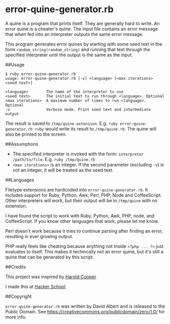 error-quine-generator.rb
========================

A quine is a program that prints itself. They are generally hard to write. An error quine is a cheater's quine. The input file contains an error message that when fed into an interpreter outputs the same error message.

This program generates error quines by starting with some seed text in the form `random_string(random_string)` and running that text through the specified interpreter until the output is the same as the input.

##Usage

    $ ruby error-quine-generator.rb
    usage: error-quine-generator.rb [-v] <language> [<max iterations> <seed text>]

    <language>        The name of the interpreter to use
    <seed text>       The initial text to run through <language>. Optional
    <max iterations>  A maximum number of times to run <language>. Optional
    -v                Verbose mode. Print seed text and intermediate output

The result is saved to `/tmp/quine.extension`. E.g. `ruby error-quine-generator.rb ruby` would write its result to `/tmp/quine.rb`. The quine will also be printed to the screen.

##Assumptions

- The specified interpreter is invoked with the form: `interpreter /path/to/file`. E.g. `ruby /tmp/quine.rb`
- `<max iterations>` is an integer. If the second parameter (excluding `-v`) is not an integer, it will be treated as the seed text.

##Languages

Filetype extensions are hardcoded into `error-quine-generator.rb`. It includes support for Ruby, Python, Awk, Perl, PHP, Node and CoffeeScript. Other interpreters will work, but their output will be in `/tmp/quine` with no extension.

I have found the script to work with Ruby, Python, Awk, PHP, node, and CoffeeScript. If you know other languages that work, please let me know.

Perl doesn't work because it tries to continue parsing after finding an error, resulting in ever growing output.

PHP really feels like cheating because anything not inside `<?php ... ?>` just evaluates to itself. This makes it techincally not an error quine, but it's still a quine that can be generated by this script.

##Credits

This project was inspired by [Harold Cooper](https://github.com/hrldcpr).

I made this at [Hacker School](https://www.hackerschool.com).

##Copyright

`error-quine-generator.rb` was written by David Albert and is released to the Public Domain. See https://creativecommons.org/publicdomain/zero/1.0/ for more info.
